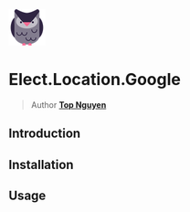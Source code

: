 ﻿![Logo](../../../Logo.png)
# Elect.Location.Google
> Author [**Top Nguyen**](http://topnguyen.net)

## Introduction

## Installation

## Usage